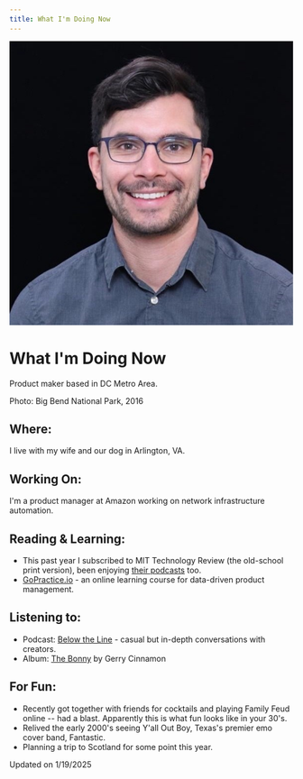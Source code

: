```yaml
---
title: What I'm Doing Now
---
```


<div class="hero">
    <img src="/assets/images/profile.jpeg" alt="Jacob Poterbin" class="profile-image">
    <div class="hero-content">
        <h1>What I'm Doing Now</h1>
        <p>Product maker based in DC Metro Area.</p>
        <p class="photo-caption">Photo: Big Bend National Park, 2016</p>
    </div>
</div>

## Where:
I live with my wife and our dog in Arlington, VA.

## Working On:
I'm a product manager at Amazon working on network infrastructure automation.

## Reading & Learning:
- This past year I subscribed to MIT Technology Review (the old-school print version), been enjoying [their podcasts](https://www.technologyreview.com/podcasts) too.
- [GoPractice.io](https://gopractice.io) - an online learning course for data-driven product management.

## Listening to:
- Podcast: [Below the Line](https://belowtheline.com) - casual but in-depth conversations with creators.
- Album: [The Bonny](https://open.spotify.com/album/6OujNhvGQhJfDfcKLKLe7Y) by Gerry Cinnamon

## For Fun:
- Recently got together with friends for cocktails and playing Family Feud online -- had a blast. Apparently this is what fun looks like in your 30's.
- Relived the early 2000's seeing Y'all Out Boy, Texas's premier emo cover band, Fantastic.
- Planning a trip to Scotland for some point this year.

Updated on 1/19/2025